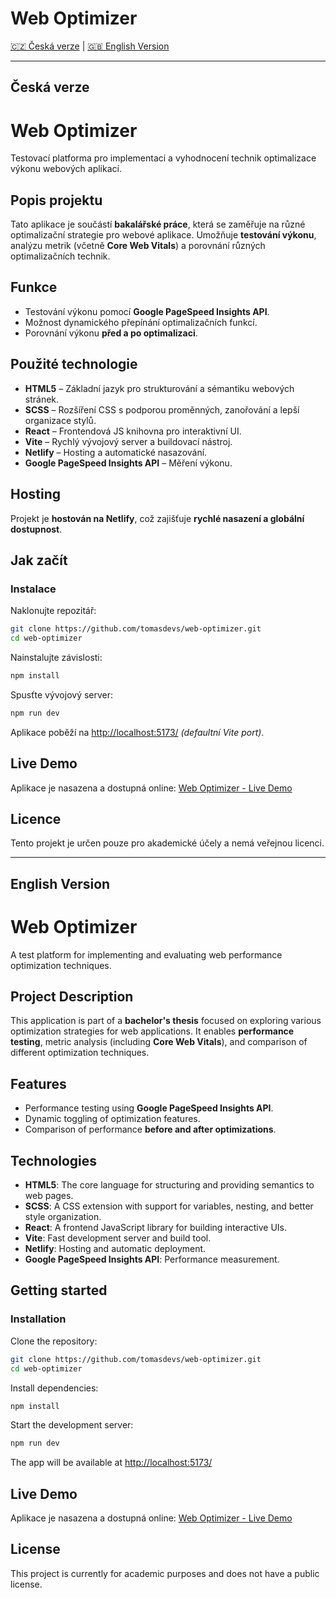 # Web Optimizer

[🇨🇿 Česká verze](#česká-verze) | [🇬🇧 English Version](#english-version)

---

## Česká verze

# Web Optimizer

Testovací platforma pro implementaci a vyhodnocení technik optimalizace výkonu webových aplikací.

## Popis projektu

Tato aplikace je součástí **bakalářské práce**, která se zaměřuje na různé optimalizační strategie pro webové aplikace. Umožňuje **testování výkonu**, analýzu metrik (včetně **Core Web Vitals**) a porovnání různých optimalizačních technik.

## Funkce

- Testování výkonu pomocí **Google PageSpeed Insights API**.
- Možnost dynamického přepínání optimalizačních funkcí.
- Porovnání výkonu **před a po optimalizaci**.

## Použité technologie

- **HTML5** – Základní jazyk pro strukturování a sémantiku webových stránek.
- **SCSS** – Rozšíření CSS s podporou proměnných, zanořování a lepší organizace stylů.
- **React** – Frontendová JS knihovna pro interaktivní UI.
- **Vite** – Rychlý vývojový server a buildovací nástroj.
- **Netlify** – Hosting a automatické nasazování.
- **Google PageSpeed Insights API** – Měření výkonu.

## Hosting

Projekt je **hostován na Netlify**, což zajišťuje **rychlé nasazení a globální dostupnost**.

## Jak začít

### Instalace

Naklonujte repozitář:

```sh
git clone https://github.com/tomasdevs/web-optimizer.git
cd web-optimizer
```

Nainstalujte závislosti:

```sh
npm install
```

Spusťte vývojový server:

```sh
npm run dev
```

Aplikace poběží na [http://localhost:5173/](http://localhost:5173/) _(defaultní Vite port)_.

## Live Demo

Aplikace je nasazena a dostupná online: [Web Optimizer - Live Demo](https://web-optimizer.netlify.app/)

## Licence

Tento projekt je určen pouze pro akademické účely a nemá veřejnou licenci.

---

## English Version

# Web Optimizer

A test platform for implementing and evaluating web performance optimization techniques.

## Project Description

This application is part of a **bachelor's thesis** focused on exploring various optimization strategies for web applications. It enables **performance testing**, metric analysis (including **Core Web Vitals**), and comparison of different optimization techniques.

## Features

- Performance testing using **Google PageSpeed Insights API**.
- Dynamic toggling of optimization features.
- Comparison of performance **before and after optimizations**.

## Technologies

- **HTML5**: The core language for structuring and providing semantics to web pages.
- **SCSS**: A CSS extension with support for variables, nesting, and better style organization.
- **React**: A frontend JavaScript library for building interactive UIs.
- **Vite**: Fast development server and build tool.
- **Netlify**: Hosting and automatic deployment.
- **Google PageSpeed Insights API**: Performance measurement.

## Getting started

### Installation

Clone the repository:

```sh
git clone https://github.com/tomasdevs/web-optimizer.git
cd web-optimizer
```

Install dependencies:

```sh
npm install
```

Start the development server:

```sh
npm run dev
```

The app will be available at [http://localhost:5173/](http://localhost:5173/)

## Live Demo

Aplikace je nasazena a dostupná online: [Web Optimizer - Live Demo](https://web-optimizer.netlify.app/)

## License

This project is currently for academic purposes and does not have a public license.
